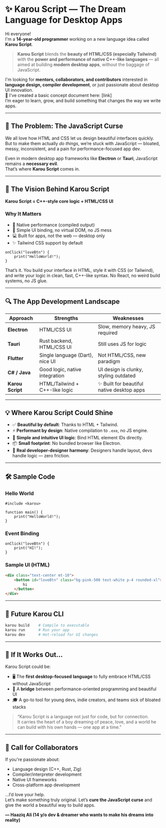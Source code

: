 # ✨ Karou Script — The Dream Language for Desktop Apps

Hi everyone!  
I'm a **14-year-old programmer** working on a new language idea called **Karou Script**.

> **Karou Script** blends the **beauty of HTML/CSS (especially Tailwind)** with the **power and performance of native C++-like languages** — all aimed at building **modern desktop apps**, without the baggage of JavaScript.

I'm looking for **mentors, collaborators, and contributors** interested in **language design, compiler development**, or just passionate about desktop UI innovation.  
🔗 I've created a basic concept document here: [link]  
I’m eager to learn, grow, and build something that changes the way we write apps.

---

## 🚫 The Problem: The JavaScript Curse

We all love how HTML and CSS let us design beautiful interfaces quickly.  
But to make them actually *do things*, we’re stuck with JavaScript — bloated, messy, inconsistent, and a pain for performance-focused app dev.

Even in modern desktop app frameworks like **Electron** or **Tauri**, JavaScript remains a **necessary evil**.  
That’s where **Karou Script** comes in.

---

## 🌟 The Vision Behind Karou Script

**Karou Script = C++-style core logic + HTML/CSS UI**

### Why It Matters

- 🧠 Native performance (compiled output)
- 🎨 Simple UI binding, no virtual DOM, no JS mess
- 💻 Built for apps, not the web — desktop only
- ✨ Tailwind CSS support by default

```ks
onClick("loveBtn") {
    print("HelloWorld!");
}
```

That’s it. You build your interface in HTML, style it with CSS (or Tailwind), and write your logic in clean, fast, C++-like syntax. No React, no weird build systems, no JS glue.

---

## 🔍 The App Development Landscape

| Approach     | Strengths                     | Weaknesses                            |
|--------------|-------------------------------|----------------------------------------|
| **Electron** | HTML/CSS UI                   | Slow, memory heavy, JS required        |
| **Tauri**    | Rust backend, HTML/CSS UI     | Still uses JS for logic                |
| **Flutter**  | Single language (Dart), nice UI | Not HTML/CSS, new paradigm             |
| **C# / Java**| Good logic, native integration| UI design is clunky, styling outdated |
| **Karou Script** | HTML/Tailwind + C++-like logic | ✨ Built for beautiful native desktop apps |

---

## 💡 Where Karou Script Could Shine

- ✅ **Beautiful by default**: Thanks to HTML + Tailwind.
- ⚡ **Performant by design**: Native compilation to `.exe`, no JS engine.
- 🔗 **Simple and intuitive UI logic**: Bind HTML element IDs directly.
- 📦 **Small footprint**: No bundled browser like Electron.
- 🧠 **Real developer-designer harmony**: Designers handle layout, devs handle logic — zero friction.

---

## 🛠️ Sample Code

### Hello World

```ks
#include <karou>

function main() {
    print("HelloWorld!");
}
```

### Event Binding

```ks
onClick("loveBtn") {
    print("HI!");
}
```

### Sample UI (HTML)

```html
<div class="text-center mt-10">
    <button id="loveBtn" class="bg-pink-500 text-white p-4 rounded-xl">
        hi
    </button>
</div>
```

---

## 🔧 Future Karou CLI

```bash
karou build    # Compile to executable
karou run      # Run your app
karou dev      # Hot-reload for UI changes
```

---

## 🎯 If It Works Out...

Karou Script could be:

- 🖥️ The **first desktop-focused language** to fully embrace HTML/CSS without JavaScript
- 🔗 A **bridge** between performance-oriented programming and beautiful UI
- 🎓 A go-to tool for young devs, indie creators, and teams sick of bloated stacks

> “Karou Script is a language not just for code, but for connection.  
> It carries the heart of a boy dreaming of peace, love, and a world he can build with his own hands — one app at a time.”

---

## 💬 Call for Collaborators

If you're passionate about:

- Language design (C++, Rust, Zig)
- Compiler/interpreter development
- Native UI frameworks
- Cross-platform app development

…I’d love your help.  
Let’s make something truly original. Let’s **cure the JavaScript curse** and give the world a beautiful way to build apps.



**— Haaziq Ali (14 y/o dev & dreamer who wants to make his dreams into reality)**
